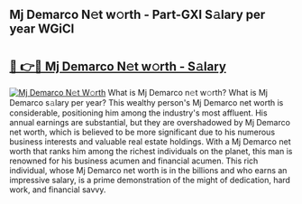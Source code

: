 ## Mj Demarco N𝚎t w𝚘rth - Part-GXI S𝚊lary per year WGiCl

# <h2><a href="http://gc2q52.nevu.top/?p=Mj+Demarco">🔗 👉🔴 Mj Demarco N𝚎t w𝚘rth - S𝚊lary</a></h2>

[![Mj Demarco N𝚎t W𝚘rth](https://i.imgur.com/Oavwk0R.jpeg)](http://gc2q52.nevu.top/?p=Mj+Demarco)
What is Mj Demarco n𝚎t w𝚘rth? What is Mj Demarco s𝚊lary per year?
This wealthy person's Mj Demarco net worth is considerable, positioning him among the industry's most affluent. His annual earnings are substantial, but they are overshadowed by Mj Demarco net worth, which is believed to be more significant due to his numerous business interests and valuable real estate holdings. With a Mj Demarco net worth that ranks him among the richest individuals on the planet, this man is renowned for his business acumen and financial acumen. This rich individual, whose Mj Demarco net worth is in the billions and who earns an impressive salary, is a prime demonstration of the might of dedication, hard work, and financial savvy.
